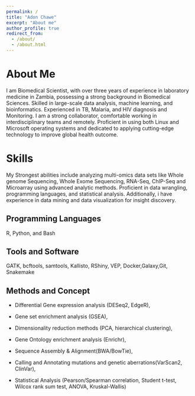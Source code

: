 ```yaml
---
permalink: /
title: "Adon Chawe"
excerpt: "About me"
author_profile: true
redirect_from: 
  - /about/
  - /about.html
---
```


# About Me

I am Biomedical Scientist, with over three years of experience in laboratory medicine in Zambia, possessing a strong background in Biomedical Sciences. Skilled in large-scale data analysis, machine learning, and bioinformatics. Experienced in TB, Malaria, and HIV diagnosis and Monitoring. I am a strong collaborator, comfortable working in interdisciplinary teams and remotely. Proficient in using both Linux and Microsoft operating systems and dedicated to applying cutting-edge technology to improve global health outcome.

# Skills

My Strongest abilities include analyzing multi-omics data sets like Whole genome Sequencing, Whole Exome Sequencing, RNA-Seq, ChIP-Seq and Microarray using advanced analytic methods. Proficient in data wrangling, programming languages, and statistical analysis. Additionally, i have experience in data mining and data visualization for insight discovery.

## Programming Languages 

R, Python, and Bash

## Tools and Software

GATK, bcftools, samtools, Kallisto, RShiny, VEP, Docker,Galaxy,Git, Snakemake

## Methods and Concept 

-   Differential Gene expression analysis (DESeq2, EdgeR),

-   Gene set enrichment analysis (GSEA),

-   Dimensionality reduction methods (PCA, hierarchical clustering),

-   Gene Ontology enrichment analysis (Enrichr),

-   Sequence Assembly & Alignment(BWA/BowTie),

-   Calling and Annotating mutations and genetic aberrations(VarScan2, ClinVar),

-   Statistical Analysis (Pearson/Spearman correlation, Student t-test, Wilcox rank sum test, ANOVA, Kruskal-Wallis)
